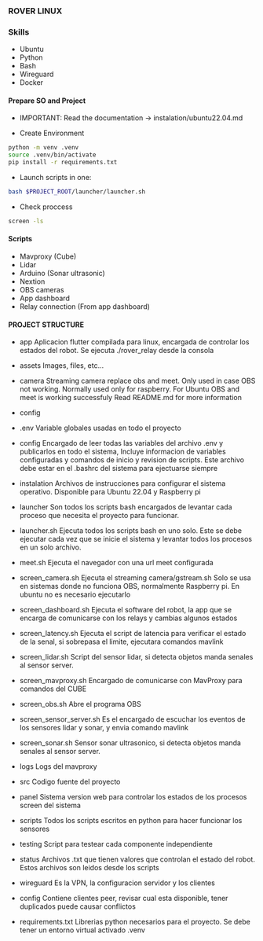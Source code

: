 ### ROVER LINUX

### Skills
- Ubuntu
- Python
- Bash
- Wireguard
- Docker

#### Prepare SO and Project
- IMPORTANT: Read the documentation -> instalation/ubuntu22.04.md

- Create Environment
```bash
python -m venv .venv
source .venv/bin/activate
pip install -r requirements.txt
```

- Launch scripts in one:
```bash
bash $PROJECT_ROOT/launcher/launcher.sh
```

- Check proccess
```bash
screen -ls
```

#### Scripts
- Mavproxy (Cube)
- Lidar
- Arduino (Sonar ultrasonic)
- Nextion
- OBS cameras
- App dashboard
- Relay connection (From app dashboard)

#### PROJECT STRUCTURE
- app
Aplicacion flutter compilada para linux, encargada de controlar los estados del robot. Se ejecuta ./rover_relay desde la consola

- assets
Images, files, etc...

- camera
Streaming camera replace obs and meet. Only used in case OBS not working. Normally used only for raspberry. For Ubuntu OBS and meet is working successfuly
Read README.md for more information

- config
- .env
Variable globales usadas en todo el proyecto
- config
Encargado de leer todas las variables del archivo .env y publicarlos en todo el sistema, Incluye informacion de variables configuradas y comandos de inicio y revision de scripts. Este archivo debe estar en el .bashrc del sistema para ejectuarse siempre

- instalation
Archivos de instrucciones para configurar el sistema operativo. Disponible para Ubuntu 22.04 y Raspberry pi

- launcher
Son todos los scripts bash encargados de levantar cada proceso que necesita el proyecto para funcionar.
- launcher.sh
Ejecuta todos los scripts bash en uno solo. Este se debe ejecutar cada vez que se inicie el sistema y levantar todos los procesos en un solo archivo.
- meet.sh
Ejecuta el navegador con una url meet configurada
- screen_camera.sh
Ejecuta el streaming camera/gstream.sh Solo se usa en sistemas donde no funciona OBS, normalmente Raspberry pi. En ubuntu no es necesario ejecutarlo
- screen_dashboard.sh
Ejecuta el software del robot, la app que se encarga de comunicarse con los relays y cambias algunos estados
- screen_latency.sh
Ejecuta el script de latencia para verificar el estado de la senal, si sobrepasa el limite, ejecutara comandos mavlink
- screen_lidar.sh
Script del sensor lidar, si detecta objetos manda senales al sensor server.
- screen_mavproxy.sh
Encargado de comunicarse con MavProxy para comandos del CUBE
- screen_obs.sh 
Abre el programa OBS
- screen_sensor_server.sh
Es el encargado de escuchar los eventos de los sensores lidar y sonar, y envia comando mavlink
- screen_sonar.sh
Sensor sonar ultrasonico, si detecta objetos manda senales al sensor server.

- logs
Logs del mavproxy

- src
Codigo fuente del proyecto
- panel
Sistema version web para controlar los estados de los procesos screen del sistema
- scripts
Todos los scripts escritos en python para hacer funcionar los sensores
- testing
Script para testear cada componente independiente

- status
Archivos .txt que tienen valores que controlan el estado del robot. Estos archivos son leidos desde los scripts

- wireguard
Es la VPN, la configuracion servidor y los clientes
- config
Contiene clientes peer, revisar cual esta disponible, tener duplicados puede causar conflictos

- requirements.txt
Librerias python necesarios para el proyecto. Se debe tener un entorno virtual activado .venv